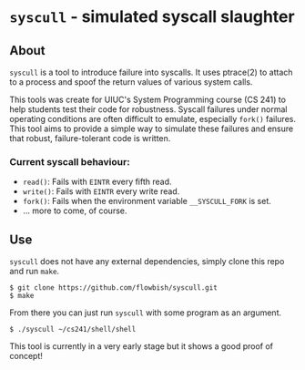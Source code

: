 # `syscull` - simulated syscall slaughter

## About

`syscull` is a tool to introduce failure into syscalls.
It uses ptrace(2) to attach to a process and spoof the return values of various system calls.

This tools was create for UIUC's System Programming course (CS 241) to help students test their code for robustness.
Syscall failures under normal operating conditions are often difficult to emulate, especially `fork()` failures.
This tool aims to provide a simple way to simulate these failures and ensure that robust, failure-tolerant code is written.

### Current syscall behaviour:
 * `read()`: Fails with `EINTR` every fifth read.
 * `write()`: Fails with `EINTR` every write read.
 * `fork()`: Fails when the environment variable `__SYSCULL_FORK` is set.
 * ... more to come, of course.
 
## Use

`syscull` does not have any external dependencies, simply clone this repo and run `make`.

```
$ git clone https://github.com/flowbish/syscull.git
$ make
```

From there you can just run `syscull` with some program as an argument.

```
$ ./syscull ~/cs241/shell/shell
```
 
This tool is currently in a very early stage but it shows a good proof of concept!
